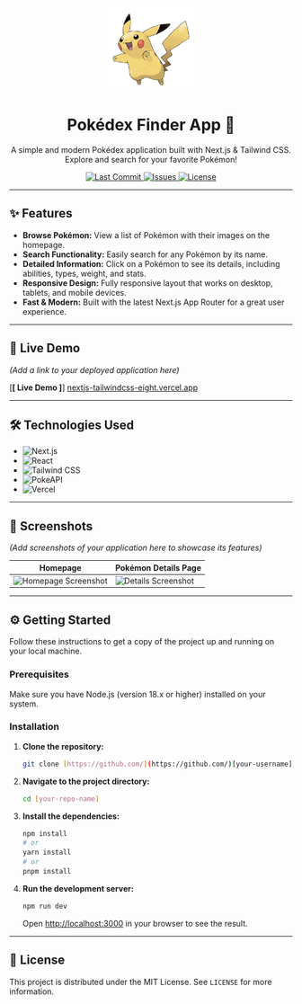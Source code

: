 <div align="center">
  <img src="https://raw.githubusercontent.com/PokeAPI/sprites/master/sprites/pokemon/other/official-artwork/25.png" width="150" />
  <h1>
    Pokédex Finder App 📖
  </h1>
  <p>
    A simple and modern Pokédex application built with Next.js & Tailwind CSS. <br /> Explore and search for your favorite Pokémon!
  </p>

  <!-- Badges -->
  <p>
    <a href="https://github.com/chumangkorn/nextjs-tailwindcss/graphs/commit-activity">
      <img src="https://img.shields.io/github/last-commit/chumangkorn/nextjs-tailwindcss?style=for-the-badge" alt="Last Commit">
    </a>
    <a href="https://github.com/chumangkorn/nextjs-tailwindcss/issues">
      <img src="https://img.shields.io/github/issues/chumangkorn/nextjs-tailwindcss?style=for-the-badge" alt="Issues">
    </a>
    <a href="https://github.com/chumangkorn/nextjs-tailwindcss/blob/main/LICENSE">
      <img src="https://img.shields.io/github/license/chumangkorn/nextjs-tailwindcss?style=for-the-badge" alt="License">
    </a>
  </p>

</div>

---

## ✨ Features

- **Browse Pokémon:** View a list of Pokémon with their images on the homepage.
- **Search Functionality:** Easily search for any Pokémon by its name.
- **Detailed Information:** Click on a Pokémon to see its details, including abilities, types, weight, and stats.
- **Responsive Design:** Fully responsive layout that works on desktop, tablets, and mobile devices.
- **Fast & Modern:** Built with the latest Next.js App Router for a great user experience.

---

## 🚀 Live Demo

*(Add a link to your deployed application here)*

[**[ Live Demo ]**] [nextjs-tailwindcss-eight.vercel.app](https://nextjs-tailwindcss-eight.vercel.app/)

---

## 🛠️ Technologies Used

- ![Next.js](https://img.shields.io/badge/Next.js-000000?style=for-the-badge&logo=nextdotjs&logoColor=white)
- ![React](https://img.shields.io/badge/React-20232A?style=for-the-badge&logo=react&logoColor=61DAFB)
- ![Tailwind CSS](https://img.shields.io/badge/Tailwind_CSS-38B2AC?style=for-the-badge&logo=tailwind-css&logoColor=white)
- ![PokeAPI](https://img.shields.io/badge/PokéAPI-EF5350?style=for-the-badge&logo=pokemon&logoColor=white)
- ![Vercel](https://img.shields.io/badge/Vercel-000000?style=for-the-badge&logo=vercel&logoColor=white)

---

## 📸 Screenshots

*(Add screenshots of your application here to showcase its features)*

| Homepage                                 | Pokémon Details Page                    |
| ---------------------------------------- | --------------------------------------- |
| ![Homepage Screenshot](https://github.com/user-attachments/assets/a018cf70-854c-4ca4-b2cf-0acb7c5c2688) | ![Details Screenshot](https://github.com/user-attachments/assets/8728c934-ad50-493d-af1c-8d7aab228972) |


---

## ⚙️ Getting Started

Follow these instructions to get a copy of the project up and running on your local machine.

### Prerequisites

Make sure you have Node.js (version 18.x or higher) installed on your system.

### Installation

1.  **Clone the repository:**
    ```bash
    git clone [https://github.com/](https://github.com/)[your-username]/[your-repo-name].git
    ```

2.  **Navigate to the project directory:**
    ```bash
    cd [your-repo-name]
    ```

3.  **Install the dependencies:**
    ```bash
    npm install
    # or
    yarn install
    # or
    pnpm install
    ```

4.  **Run the development server:**
    ```bash
    npm run dev
    ```

    Open [http://localhost:3000](http://localhost:3000) in your browser to see the result.

---

## 📜 License

This project is distributed under the MIT License. See `LICENSE` for more information.

